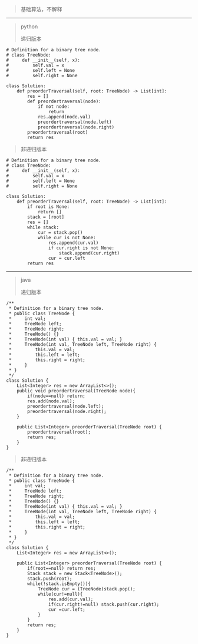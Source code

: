> 基础算法，不解释
>
----------
> python
>
> 递归版本
>
    # Definition for a binary tree node.
    # class TreeNode:
    #     def __init__(self, x):
    #         self.val = x
    #         self.left = None
    #         self.right = None
    
    class Solution:
        def preorderTraversal(self, root: TreeNode) -> List[int]:
            res = []
            def preordertraversal(node):
                if not node:
                    return
                res.append(node.val)
                preordertraversal(node.left)
                preordertraversal(node.right)
            preordertraversal(root)
            return res
>
> 非递归版本
>
    # Definition for a binary tree node.
    # class TreeNode:
    #     def __init__(self, x):
    #         self.val = x
    #         self.left = None
    #         self.right = None
    
    class Solution:
        def preorderTraversal(self, root: TreeNode) -> List[int]:
            if root is None:
                return []
            stack = [root]
            res = []
            while stack:
                cur = stack.pop()
                while cur is not None:
                    res.append(cur.val)
                    if cur.right is not None:
                        stack.append(cur.right)
                    cur = cur.left
            return res
----------
> java
>
> 递归版本
>
    /**
     * Definition for a binary tree node.
     * public class TreeNode {
     *     int val;
     *     TreeNode left;
     *     TreeNode right;
     *     TreeNode() {}
     *     TreeNode(int val) { this.val = val; }
     *     TreeNode(int val, TreeNode left, TreeNode right) {
     *         this.val = val;
     *         this.left = left;
     *         this.right = right;
     *     }
     * }
     */
    class Solution {
        List<Integer> res = new ArrayList<>();
        public void preordertraversal(TreeNode node){
            if(node==null) return;
            res.add(node.val);
            preordertraversal(node.left);
            preordertraversal(node.right);
        }
    
        public List<Integer> preorderTraversal(TreeNode root) {
            preordertraversal(root);
            return res;
        }
    }
>
> 非递归版本
>
    /**
     * Definition for a binary tree node.
     * public class TreeNode {
     *     int val;
     *     TreeNode left;
     *     TreeNode right;
     *     TreeNode() {}
     *     TreeNode(int val) { this.val = val; }
     *     TreeNode(int val, TreeNode left, TreeNode right) {
     *         this.val = val;
     *         this.left = left;
     *         this.right = right;
     *     }
     * }
     */
    class Solution {
        List<Integer> res = new ArrayList<>();
    
        public List<Integer> preorderTraversal(TreeNode root) {
            if(root==null) return res;
            Stack stack = new Stack<TreeNode>();
            stack.push(root);
            while(!stack.isEmpty()){
                TreeNode cur = (TreeNode)stack.pop();
                while(cur!=null){
                    res.add(cur.val);
                    if(cur.right!=null) stack.push(cur.right);
                    cur =cur.left;
                }
            }
            return res;
        }
    }